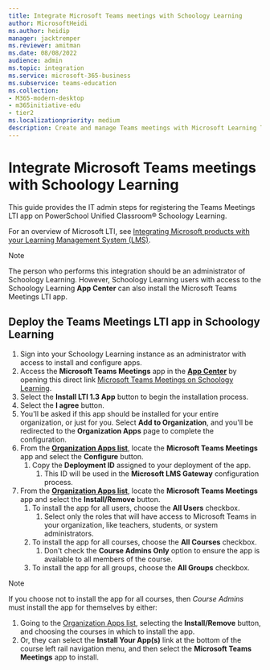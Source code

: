 ```yaml
---
title: Integrate Microsoft Teams meetings with Schoology Learning
author: MicrosoftHeidi
ms.author: heidip
manager: jacktremper
ms.reviewer: amitman 
ms.date: 08/08/2022
audience: admin
ms.topic: integration
ms.service: microsoft-365-business
ms.subservice: teams-education
ms.collection: 
- M365-modern-desktop
- m365initiative-edu
- tier2
ms.localizationpriority: medium
description: Create and manage Teams meetings with Microsoft Learning Tools Interoperability (LTI) for PowerSchool Unified Classroom® Schoology Learning.
---
```


# Integrate Microsoft Teams meetings with Schoology Learning

This guide provides the IT admin steps for registering the Teams Meetings LTI app on PowerSchool Unified Classroom® Schoology Learning.

For an overview of Microsoft LTI, see [Integrating Microsoft products with your Learning Management System (LMS)](index.md).

> [!NOTE]
> The person who performs this integration should be an administrator of Schoology Learning. However, Schoology Learning users with access to the Schoology Learning **App Center** can also install the Microsoft Teams Meetings LTI app.

## Deploy the Teams Meetings LTI app in Schoology Learning

1. Sign into your Schoology Learning instance as an administrator with access to install and configure apps.
1. Access the **Microsoft Teams Meetings** app in the [**App Center**](https://app.schoology.com/apps) by opening this direct link [Microsoft Teams Meetings on Schoology Learning](https://app.schoology.com/apps/profile/6017478062).
1. Select the **Install LTI 1.3 App** button to begin the installation process.
1. Select the **I agree** button.
1. You'll be asked if this app should be installed for your entire organization, or just for you. Select **Add to Organization**, and you'll be redirected to the **Organization Apps** page to complete the configuration.
1. From the [**Organization Apps list**](https://app.schoology.com/apps/school_apps), locate the **Microsoft Teams Meetings** app and select the **Configure** button.
    1. Copy the **Deployment ID** assigned to your deployment of the app.
        1. This ID will be used in the **Microsoft LMS Gateway** configuration process.
1. From the [**Organization Apps list**](https://app.schoology.com/apps/school_apps), locate the **Microsoft Teams Meetings** app and select the **Install/Remove** button.
    1. To install the app for all users, choose the **All Users** checkbox.
        1. Select only the roles that will have access to Microsoft Teams in your organization, like teachers, students, or system administrators.
    1. To install the app for all courses, choose the **All Courses** checkbox.
        1. Don't check the **Course Admins Only** option to ensure the app is available to all members of the course.
    1. To install the app for all groups, choose the **All Groups** checkbox.

> [!NOTE]
> If you choose not to install the app for all courses, then *Course Admins* must install the app for themselves by either:
>
> 1. Going to the [Organization Apps list](https://app.schoology.com/apps/school_apps), selecting the **Install/Remove** button, and choosing the courses in which to install the app.
> 1. Or, they can select the **Install Your App(s)** link at the bottom of the course left rail navigation menu, and then select the **Microsoft Teams Meetings** app to install.
